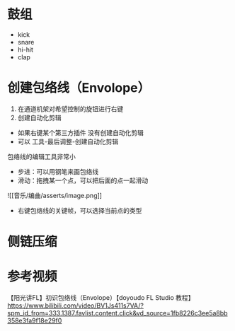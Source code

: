 




# 鼓组

- kick
- snare
- hi-hit
- clap



# 创建包络线（Envolope）


1. 在通道机架对希望控制的旋钮进行右键
2. 创建自动化剪辑



- 如果右键某个第三方插件 没有创建自动化剪辑
- 可以 工具-最后调整-创建自动化剪辑





包络线的编辑工具非常小

- 步进：可以用钢笔来画包络线
- 滑动：拖拽某一个点，可以把后面的点一起滑动

![[音乐/编曲/asserts/image.png]]





- 右键包络线的关键帧，可以选择当前点的类型




# 侧链压缩





# 参考视频


【阳光讲FL】初识包络线（Envolope）【doyoudo FL Studio 教程】
https://www.bilibili.com/video/BV1Js411s7VA/?spm_id_from=333.1387.favlist.content.click&vd_source=1fb8226c3ee5a8bb358e3fa9f18e29f0